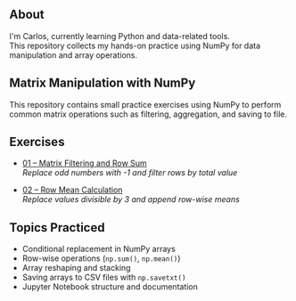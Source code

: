 ## About

I'm Carlos, currently learning Python and data-related tools.  
This repository collects my hands-on practice using NumPy for data manipulation and array operations.

## Matrix Manipulation with NumPy

This repository contains small practice exercises using NumPy to perform common matrix operations such as filtering, aggregation, and saving to file.

## Exercises

- [01 – Matrix Filtering and Row Sum](./01_matrix_exercise/README.md)  
  *Replace odd numbers with -1 and filter rows by total value*

- [02 – Row Mean Calculation](./02_row_mean_exercise/README.md)  
  *Replace values divisible by 3 and append row-wise means*

##  Topics Practiced

- Conditional replacement in NumPy arrays
- Row-wise operations (`np.sum()`, `np.mean()`)
- Array reshaping and stacking
- Saving arrays to CSV files with `np.savetxt()`
- Jupyter Notebook structure and documentation
